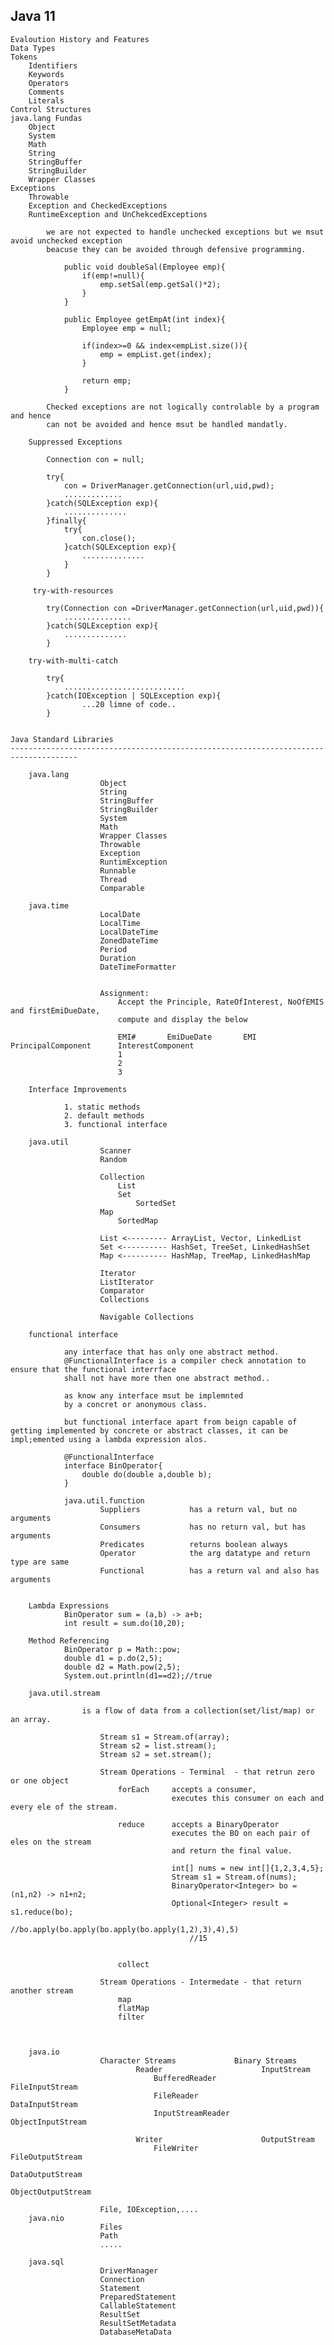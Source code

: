 Java 11
----------------------------------------------------------------------------

    Evaloution History and Features
    Data Types
    Tokens
        Identifiers
        Keywords
        Operators
        Comments
        Literals
    Control Structures
    java.lang Fundas
        Object
        System
        Math
        String
        StringBuffer
        StringBuilder
        Wrapper Classes
    Exceptions
        Throwable
        Exception and CheckedExceptions
        RuntimeException and UnChekcedExceptions

            we are not expected to handle unchecked exceptions but we msut avoid unchecked exception
            beacuse they can be avoided through defensive programming.

                public void doubleSal(Employee emp){
                    if(emp!=null){
                        emp.setSal(emp.getSal()*2);
                    } 
                }

                public Employee getEmpAt(int index){
                    Employee emp = null;

                    if(index>=0 && index<empList.size()){
                        emp = empList.get(index);
                    }

                    return emp;
                }

            Checked exceptions are not logically controlable by a program and hence
            can not be avoided and hence msut be handled mandatly.

        Suppressed Exceptions

            Connection con = null;

            try{
                con = DriverManager.getConnection(url,uid,pwd);
                .............
            }catch(SQLException exp){
                ..............
            }finally{
                try{
                    con.close();
                }catch(SQLException exp){
                    ..............
                }
            }

         try-with-resources

            try(Connection con =DriverManager.getConnection(url,uid,pwd)){
                ...............
            }catch(SQLException exp){
                ..............
            }

        try-with-multi-catch

            try{
                ...........................
            }catch(IOException | SQLException exp){
                    ...20 limne of code..
            }


    Java Standard Libraries
    -------------------------------------------------------------------------------------

        java.lang
                        Object
                        String
                        StringBuffer
                        StringBuilder
                        System
                        Math
                        Wrapper Classes
                        Throwable
                        Exception
                        RuntimException
                        Runnable
                        Thread
                        Comparable

        java.time
                        LocalDate
                        LocalTime
                        LocalDateTime
                        ZonedDateTime
                        Period
                        Duration
                        DateTimeFormatter


                        Assignment:
                            Accept the Principle, RateOfInterest, NoOfEMIS and firstEmiDueDate,
                            compute and display the below

                            EMI#       EmiDueDate       EMI         PrincipalComponent      InterestComponent
                            1           
                            2
                            3

        Interface Improvements

                1. static methods
                2. default methods
                3. functional interface

        java.util
                        Scanner
                        Random

                        Collection
                            List
                            Set
                                SortedSet
                        Map
                            SortedMap

                        List <--------- ArrayList, Vector, LinkedList
                        Set <---------- HashSet, TreeSet, LinkedHashSet
                        Map <---------- HashMap, TreeMap, LinkedHashMap

                        Iterator
                        ListIterator
                        Comparator
                        Collections

                        Navigable Collections

        functional interface

                any interface that has only one abstract method.
                @FunctionalInterface is a compiler check annotation to ensure that the functional interrface 
                shall not have more then one abstract method..

                as know any interface msut be implemnted
                by a concret or anonymous class.

                but functional interface apart from beign capable of getting implemented by concrete or abstract classes, it can be impl;emented using a lambda expression alos.

                @FunctionalInterface
                interface BinOperator{
                    double do(double a,double b);
                }

                java.util.function
                        Suppliers           has a return val, but no arguments
                        Consumers           has no return val, but has arguments
                        Predicates          returns boolean always
                        Operator            the arg datatype and return type are same
                        Functional          has a return val and also has arguments


        Lambda Expressions
                BinOperator sum = (a,b) -> a+b;
                int result = sum.do(10,20); 
        
        Method Referencing
                BinOperator p = Math::pow;
                double d1 = p.do(2,5);
                double d2 = Math.pow(2,5);
                System.out.println(d1==d2);//true

        java.util.stream

                    is a flow of data from a collection(set/list/map) or an array.

                        Stream s1 = Stream.of(array);
                        Stream s2 = list.stream();
                        Stream s2 = set.stream();

                        Stream Operations - Terminal  - that retrun zero or one object
                            forEach     accepts a consumer,
                                        executes this consumer on each and every ele of the stream.

                            reduce      accepts a BinaryOperator
                                        executes the BO on each pair of eles on the stream
                                        and return the final value.

                                        int[] nums = new int[]{1,2,3,4,5};
                                        Stream s1 = Stream.of(nums);
                                        BinaryOperator<Integer> bo = (n1,n2) -> n1+n2;
                                        Optional<Integer> result = s1.reduce(bo);
                                            //bo.apply(bo.apply(bo.apply(bo.apply(1,2),3),4),5)
                                            //15


                            collect

                        Stream Operations - Intermedate - that return another stream
                            map
                            flatMap
                            filter
                            
                       

        java.io
                        Character Streams             Binary Streams
                                Reader                      InputStream
                                    BufferedReader                  FileInputStream
                                    FileReader                      DataInputStream
                                    InputStreamReader               ObjectInputStream

                                Writer                      OutputStream
                                    FileWriter                      FileOutputStream
                                                                    DataOutputStream
                                                                    ObjectOutputStream

                        File, IOException,....
        java.nio
                        Files
                        Path
                        .....

        java.sql
                        DriverManager
                        Connection
                        Statement
                        PreparedStatement
                        CallableStatement
                        ResultSet
                        ResultSetMetadata
                        DatabaseMetaData
